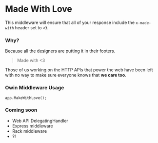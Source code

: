 # Made With Love

This middleware will ensure that all of your response include the `x-made-with` header set to `<3`.

### Why?

Because all the designers are putting it in their footers.

> Made with <3

Those of us working on the HTTP APIs that power the web have been left with no way to make sure everyone knows that **we care too**.

### Owin Middleware Usage

    app.MakeWithLove();

### Coming soon

- Web API DelegatingHandler
- Express middleware
- Rack middleware
- ?!
